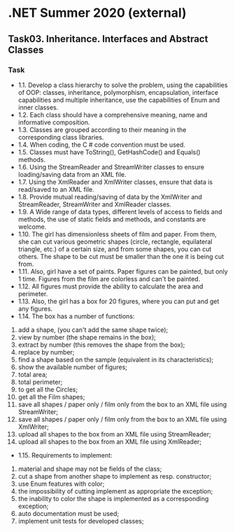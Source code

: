 # .NET Summer 2020 (external)
## Task03. Inheritance. Interfaces and Abstract Classes
### Task
* 1.1. Develop a class hierarchy to solve the problem, using the capabilities of OOP: classes, inheritance, polymorphism, encapsulation, interface capabilities and multiple inheritance, use the capabilities of Enum and inner classes.
* 1.2. Each class should have a comprehensive meaning, name and informative composition.
* 1.3. Classes are grouped according to their meaning in the corresponding class libraries.
* 1.4. When coding, the C # code convention must be used.
* 1.5. Classes must have ToString(), GetHashCode() and Equals() methods.
* 1.6. Using the StreamReader and StreamWriter classes to ensure loading/saving data from an XML file.
* 1.7. Using the XmlReader and XmlWriter classes, ensure that data is read/saved to an XML file.
* 1.8. Provide mutual reading/saving of data by the XmlWriter and StreamReader, StreamWriter and XmlReader classes.
* 1.9. A Wide range of data types, different levels of access to fields and methods, the use of static fields and methods, and constants are welcome.
* 1.10. The girl has dimensionless sheets of film and paper. From them, she can cut various geometric shapes (circle, rectangle, equilateral triangle, etc.) of a certain size, and from some shapes, you can cut others. The shape to be cut must be smaller than the one it is being cut from.
* 1.11. Also, girl have a set of paints. Paper figures can be painted, but only 1 time. Figures from the film are colorless and can't be painted.
* 1.12. All figures must provide the ability to calculate the area and perimeter.
* 1.13. Also, the girl has a box for 20 figures, where you can put and get any figures.
* 1.14. The box has a number of functions:
1. add a shape, (you can't add the same shape twice);
2. view by number (the shape remains in the box);
3. extract by number (this removes the shape from the box);
4. replace by number;
5. find a shape based on the sample (equivalent in its characteristics);
6. show the available number of figures;
7. total area;
8. total perimeter;
9. to get all the Circles;
10. get all the Film shapes;
11. save all shapes / paper only / film only from the box to an XML file using StreamWriter;
12. save all shapes / paper only / film only from the box to an XML file using XmlWriter;
13. upload all shapes to the box from an XML file using StreamReader;
14. upload all shapes to the box from an XML file using XmlReader;
* 1.15. Requirements to implement:
1. material and shape may not be fields of the class;
2. cut a shape from another shape to implement as resp. constructor;
3. use Enum features with color;
4. the impossibility of cutting implement as appropriate the exception;
5. the inability to color the shape is implemented as a corresponding exception;
6. auto documentation must be used;
7. implement unit tests for developed classes;
